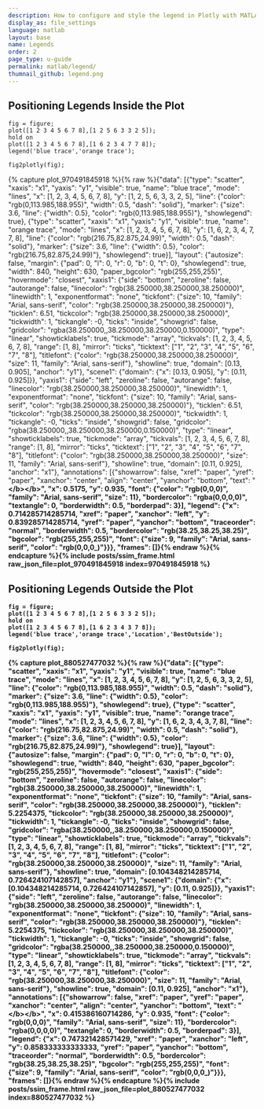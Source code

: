 ```yaml
---
description: How to configure and style the legend in Plotly with MATLAB<sup>&reg;</sup>.
display_as: file_settings
language: matlab
layout: base
name: Legends
order: 2
page_type: u-guide
permalink: matlab/legend/
thumnail_github: legend.png
---
```


## Positioning Legends Inside the Plot


```{matlab}
fig = figure;
plot([1 2 3 4 5 6 7 8],[1 2 5 6 3 3 2 5]);
hold on
plot([1 2 3 4 5 6 7 8],[1 6 2 3 4 7 7 8]);
legend('blue trace','orange trace');

fig2plotly(fig);
```
{% capture plot_970491845918 %}{% raw %}{"data": [{"type": "scatter", "xaxis": "x1", "yaxis": "y1", "visible": true, "name": "blue trace", "mode": "lines", "x": [1, 2, 3, 4, 5, 6, 7, 8], "y": [1, 2, 5, 6, 3, 3, 2, 5], "line": {"color": "rgb(0,113.985,188.955)", "width": 0.5, "dash": "solid"}, "marker": {"size": 3.6, "line": {"width": 0.5}, "color": "rgb(0,113.985,188.955)"}, "showlegend": true}, {"type": "scatter", "xaxis": "x1", "yaxis": "y1", "visible": true, "name": "orange trace", "mode": "lines", "x": [1, 2, 3, 4, 5, 6, 7, 8], "y": [1, 6, 2, 3, 4, 7, 7, 8], "line": {"color": "rgb(216.75,82.875,24.99)", "width": 0.5, "dash": "solid"}, "marker": {"size": 3.6, "line": {"width": 0.5}, "color": "rgb(216.75,82.875,24.99)"}, "showlegend": true}], "layout": {"autosize": false, "margin": {"pad": 0, "l": 0, "r": 0, "b": 0, "t": 0}, "showlegend": true, "width": 840, "height": 630, "paper_bgcolor": "rgb(255,255,255)", "hovermode": "closest", "xaxis1": {"side": "bottom", "zeroline": false, "autorange": false, "linecolor": "rgb(38.250000,38.250000,38.250000)", "linewidth": 1, "exponentformat": "none", "tickfont": {"size": 10, "family": "Arial, sans-serif", "color": "rgb(38.250000,38.250000,38.250000)"}, "ticklen": 6.51, "tickcolor": "rgb(38.250000,38.250000,38.250000)", "tickwidth": 1, "tickangle": -0, "ticks": "inside", "showgrid": false, "gridcolor": "rgba(38.250000,,38.250000,38.250000,0.150000)", "type": "linear", "showticklabels": true, "tickmode": "array", "tickvals": [1, 2, 3, 4, 5, 6, 7, 8], "range": [1, 8], "mirror": "ticks", "ticktext": ["1", "2", "3", "4", "5", "6", "7", "8"], "titlefont": {"color": "rgb(38.250000,38.250000,38.250000)", "size": 11, "family": "Arial, sans-serif"}, "showline": true, "domain": [0.13, 0.905], "anchor": "y1"}, "scene1": {"domain": {"x": [0.13, 0.905], "y": [0.11, 0.925]}}, "yaxis1": {"side": "left", "zeroline": false, "autorange": false, "linecolor": "rgb(38.250000,38.250000,38.250000)", "linewidth": 1, "exponentformat": "none", "tickfont": {"size": 10, "family": "Arial, sans-serif", "color": "rgb(38.250000,38.250000,38.250000)"}, "ticklen": 6.51, "tickcolor": "rgb(38.250000,38.250000,38.250000)", "tickwidth": 1, "tickangle": -0, "ticks": "inside", "showgrid": false, "gridcolor": "rgba(38.250000,,38.250000,38.250000,0.150000)", "type": "linear", "showticklabels": true, "tickmode": "array", "tickvals": [1, 2, 3, 4, 5, 6, 7, 8], "range": [1, 8], "mirror": "ticks", "ticktext": ["1", "2", "3", "4", "5", "6", "7", "8"], "titlefont": {"color": "rgb(38.250000,38.250000,38.250000)", "size": 11, "family": "Arial, sans-serif"}, "showline": true, "domain": [0.11, 0.925], "anchor": "x1"}, "annotations": [{"showarrow": false, "xref": "paper", "yref": "paper", "xanchor": "center", "align": "center", "yanchor": "bottom", "text": "<b><b><\/b><\/b>", "x": 0.5175, "y": 0.935, "font": {"color": "rgb(0,0,0)", "family": "Arial, sans-serif", "size": 11}, "bordercolor": "rgba(0,0,0,0)", "textangle": 0, "borderwidth": 0.5, "borderpad": 3}], "legend": {"x": 0.714285714285714, "xref": "paper", "xanchor": "left", "y": 0.839285714285714, "yref": "paper", "yanchor": "bottom", "traceorder": "normal", "borderwidth": 0.5, "bordercolor": "rgb(38.25,38.25,38.25)", "bgcolor": "rgb(255,255,255)", "font": {"size": 9, "family": "Arial, sans-serif", "color": "rgb(0,0,0_)"}}}, "frames": []}{% endraw %}{% endcapture %}{% include posts/ssim_frame.html raw_json_file=plot_970491845918 index=970491845918 %}





## Positioning Legends Outside the Plot


```{matlab}
fig = figure;
plot([1 2 3 4 5 6 7 8],[1 2 5 6 3 3 2 5]);
hold on
plot([1 2 3 4 5 6 7 8],[1 6 2 3 4 3 7 8]);
legend('blue trace','orange trace','Location','BestOutside');

fig2plotly(fig);

```
{% capture plot_880527477032 %}{% raw %}{"data": [{"type": "scatter", "xaxis": "x1", "yaxis": "y1", "visible": true, "name": "blue trace", "mode": "lines", "x": [1, 2, 3, 4, 5, 6, 7, 8], "y": [1, 2, 5, 6, 3, 3, 2, 5], "line": {"color": "rgb(0,113.985,188.955)", "width": 0.5, "dash": "solid"}, "marker": {"size": 3.6, "line": {"width": 0.5}, "color": "rgb(0,113.985,188.955)"}, "showlegend": true}, {"type": "scatter", "xaxis": "x1", "yaxis": "y1", "visible": true, "name": "orange trace", "mode": "lines", "x": [1, 2, 3, 4, 5, 6, 7, 8], "y": [1, 6, 2, 3, 4, 3, 7, 8], "line": {"color": "rgb(216.75,82.875,24.99)", "width": 0.5, "dash": "solid"}, "marker": {"size": 3.6, "line": {"width": 0.5}, "color": "rgb(216.75,82.875,24.99)"}, "showlegend": true}], "layout": {"autosize": false, "margin": {"pad": 0, "l": 0, "r": 0, "b": 0, "t": 0}, "showlegend": true, "width": 840, "height": 630, "paper_bgcolor": "rgb(255,255,255)", "hovermode": "closest", "xaxis1": {"side": "bottom", "zeroline": false, "autorange": false, "linecolor": "rgb(38.250000,38.250000,38.250000)", "linewidth": 1, "exponentformat": "none", "tickfont": {"size": 10, "family": "Arial, sans-serif", "color": "rgb(38.250000,38.250000,38.250000)"}, "ticklen": 5.2254375, "tickcolor": "rgb(38.250000,38.250000,38.250000)", "tickwidth": 1, "tickangle": -0, "ticks": "inside", "showgrid": false, "gridcolor": "rgba(38.250000,,38.250000,38.250000,0.150000)", "type": "linear", "showticklabels": true, "tickmode": "array", "tickvals": [1, 2, 3, 4, 5, 6, 7, 8], "range": [1, 8], "mirror": "ticks", "ticktext": ["1", "2", "3", "4", "5", "6", "7", "8"], "titlefont": {"color": "rgb(38.250000,38.250000,38.250000)", "size": 11, "family": "Arial, sans-serif"}, "showline": true, "domain": [0.104348214285714, 0.726424107142857], "anchor": "y1"}, "scene1": {"domain": {"x": [0.104348214285714, 0.726424107142857], "y": [0.11, 0.925]}}, "yaxis1": {"side": "left", "zeroline": false, "autorange": false, "linecolor": "rgb(38.250000,38.250000,38.250000)", "linewidth": 1, "exponentformat": "none", "tickfont": {"size": 10, "family": "Arial, sans-serif", "color": "rgb(38.250000,38.250000,38.250000)"}, "ticklen": 5.2254375, "tickcolor": "rgb(38.250000,38.250000,38.250000)", "tickwidth": 1, "tickangle": -0, "ticks": "inside", "showgrid": false, "gridcolor": "rgba(38.250000,,38.250000,38.250000,0.150000)", "type": "linear", "showticklabels": true, "tickmode": "array", "tickvals": [1, 2, 3, 4, 5, 6, 7, 8], "range": [1, 8], "mirror": "ticks", "ticktext": ["1", "2", "3", "4", "5", "6", "7", "8"], "titlefont": {"color": "rgb(38.250000,38.250000,38.250000)", "size": 11, "family": "Arial, sans-serif"}, "showline": true, "domain": [0.11, 0.925], "anchor": "x1"}, "annotations": [{"showarrow": false, "xref": "paper", "yref": "paper", "xanchor": "center", "align": "center", "yanchor": "bottom", "text": "<b><b><\/b><\/b>", "x": 0.415386160714286, "y": 0.935, "font": {"color": "rgb(0,0,0)", "family": "Arial, sans-serif", "size": 11}, "bordercolor": "rgba(0,0,0,0)", "textangle": 0, "borderwidth": 0.5, "borderpad": 3}], "legend": {"x": 0.747321428571429, "xref": "paper", "xanchor": "left", "y": 0.858333333333333, "yref": "paper", "yanchor": "bottom", "traceorder": "normal", "borderwidth": 0.5, "bordercolor": "rgb(38.25,38.25,38.25)", "bgcolor": "rgb(255,255,255)", "font": {"size": 9, "family": "Arial, sans-serif", "color": "rgb(0,0,0_)"}}}, "frames": []}{% endraw %}{% endcapture %}{% include posts/ssim_frame.html raw_json_file=plot_880527477032 index=880527477032 %}


